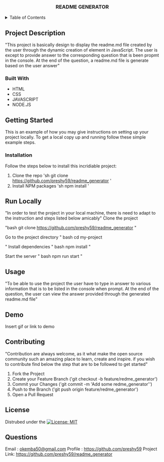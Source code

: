 

<a name="readme-top"></a>

<!-- PROJECT TITLE -->

<h3 align="center">README GENERATOR</h3>

 

<!-- TABLE OF CONTENTS -->
<details>
  <summary>Table of Contents</summary>
  <ol>
    <li>
      <a href="#project-description"> Project Description</a>
      <ul>
        <li><a href="#built-with">Built With</a></li>
      </ul>
    </li>
    <li>
      <a href="#getting-started">Getting Started</a>
      <ul>
         <li><a href="#installation">Installation</a></li>
          <li><a href="#run-locally">Run Locally</a></li>
      </ul>
    </li>
    <li><a href="#usage">Usage</a></li>
    <li><a href="#contributing">Contributing</a></li>
    <li><a href="#demo">Demo</a></li>
    <li><a href="#license">License</a></li>
    <li><a href="#question">Questions</a></li>
    </ol>
</details>



<!-- DESCRIPTION OF THE PROJECT -->
## Project Description
"This project is basically design to display the readme.md file created by the user through the dynamic creation of element in JavaScript. The user is  except to provide answer to the corresponding question that is been propmt in the console. At the end of the question, a readme.md file is generate based on the user answer"

### Built With

 * HTML
 * CSS
 * JAVASCRIPT
 * NODE.JS



<!-- GETTING STARTED -->
## Getting Started

This is an example of how you may give instructions on setting up your project locally.
To get a local copy up and running follow these simple example steps.



### Installation
Follow the steps below to install this incridiable project:

1. Clone the repo
   'sh
   git clone https://github.com/preshy59/readme_generator
   '
2. Install NPM packages
   'sh
   npm install
   '


<!-- TEST -->
## Run Locally
"In order to test the project in your local machine, there is need to adapt to the instruction and steps listed below amicably"
Clone the project

"bash
  git clone https://github.com/preshy59/readme_generator
"

Go to the project directory
"
bash
  cd my-project

"
Install dependencies
"
bash
  npm install
"

Start the server
"
bash
  npm run start
"
<!-- USAGE EXAMPLES -->
## Usage
"To be able to use the project the user have to type in answer to various information that is to be listed in the console when prompt. At the end of the question, the user can view the answer provided through the generated readme.md file"

<!-- DEMO ON HOW THE PROJECT WORKS -->
## Demo

Insert gif or link to demo


<!-- CONTRIBUTING -->
## Contributing

"Contribution are always welcome, as it what make the open source community such an amazing place to learn, create and inspire. if you wish to contribute find below the step that  are to be followed to get started"
1. Fork the Project
2. Create your Feature Branch ('git checkout -b feature/redme_generator')
3. Commit your Changes ('git commit -m 'Add some redme_generator'')
4. Push to the Branch ('git push origin feature/redme_generator')
5. Open a Pull Request

<!-- LICENSE -->
## License

Distrubed under the [![License: MIT](https://img.shields.io/badge/License-MIT-yellow.svg)](https://opensource.org/licenses/MIT)

<!-- QUESTIONS -->
## Questions

Email : okemba50@gmail.com
Profile : https://github.com/preshy59
Project Link: https://github.com/preshy59/readme_generator
